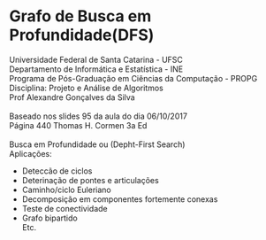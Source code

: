 # Grafo de Busca em Profundidade(DFS)
Universidade Federal de Santa Catarina - UFSC<br>
Departamento de Informática e Estatística - INE<br>
Programa de Pós-Graduação em Ciências da Computação - PROPG<br>
Disciplina: Projeto e Análise de Algoritmos<br>
Prof Alexandre Gonçalves da Silva <br>
<br>
Baseado nos slides 95 da aula do dia 06/10/2017 <br>
Página 440 Thomas H. Cormen 3a Ed<br>
<br>
Busca em Profundidade ou (Depht-First Search)<br>
Aplicações:<br>
- Deteccão de ciclos<br>
- Deterinação de pontes e articulações<br>
- Caminho/ciclo Euleriano<br>
- Decomposição em componentes fortemente conexas<br>
- Teste de conectividade<br>
- Grafo bipartido<br>
 Etc.

